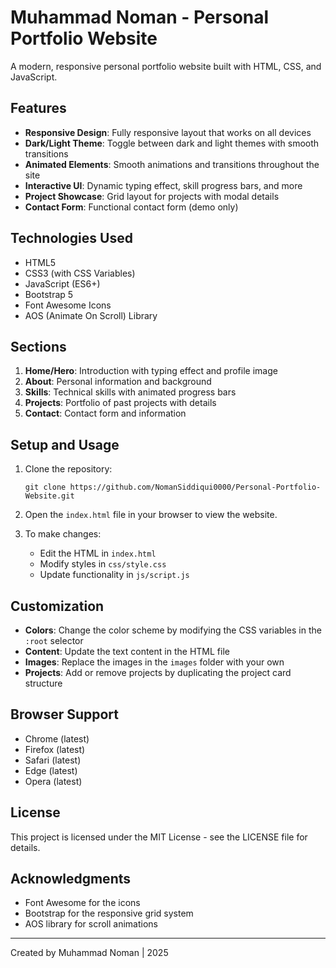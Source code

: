# Muhammad Noman - Personal Portfolio Website

A modern, responsive personal portfolio website built with HTML, CSS, and JavaScript.

## Features

- **Responsive Design**: Fully responsive layout that works on all devices
- **Dark/Light Theme**: Toggle between dark and light themes with smooth transitions
- **Animated Elements**: Smooth animations and transitions throughout the site
- **Interactive UI**: Dynamic typing effect, skill progress bars, and more
- **Project Showcase**: Grid layout for projects with modal details
- **Contact Form**: Functional contact form (demo only)

## Technologies Used

- HTML5
- CSS3 (with CSS Variables)
- JavaScript (ES6+)
- Bootstrap 5
- Font Awesome Icons
- AOS (Animate On Scroll) Library

## Sections

1. **Home/Hero**: Introduction with typing effect and profile image
2. **About**: Personal information and background
3. **Skills**: Technical skills with animated progress bars
4. **Projects**: Portfolio of past projects with details
5. **Contact**: Contact form and information

## Setup and Usage

1. Clone the repository:
   ```
   git clone https://github.com/NomanSiddiqui0000/Personal-Portfolio-Website.git
   ```

2. Open the `index.html` file in your browser to view the website.

3. To make changes:
   - Edit the HTML in `index.html`
   - Modify styles in `css/style.css`
   - Update functionality in `js/script.js`

## Customization

- **Colors**: Change the color scheme by modifying the CSS variables in the `:root` selector
- **Content**: Update the text content in the HTML file
- **Images**: Replace the images in the `images` folder with your own
- **Projects**: Add or remove projects by duplicating the project card structure

## Browser Support

- Chrome (latest)
- Firefox (latest)
- Safari (latest)
- Edge (latest)
- Opera (latest)

## License

This project is licensed under the MIT License - see the LICENSE file for details.

## Acknowledgments

- Font Awesome for the icons
- Bootstrap for the responsive grid system
- AOS library for scroll animations

---

Created by Muhammad Noman | 2025 
